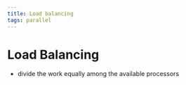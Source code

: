 ```yaml
---
title: Load balancing
tags: parallel 
---
```


# Load Balancing
- divide the work equally among the available processors






























































































